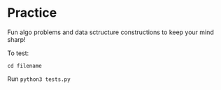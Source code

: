 # Practice
Fun algo problems and data sctructure constructions to keep your mind sharp!

To test:

`cd filename`

Run `python3 tests.py`
